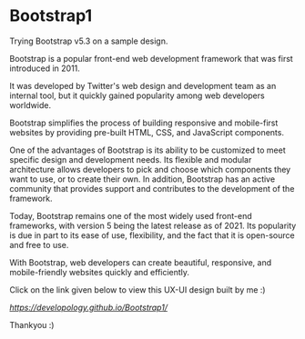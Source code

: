 # Bootstrap1
Trying Bootstrap v5.3 on a sample design.

Bootstrap is a popular front-end web development framework that was first introduced in 2011.

It was developed by Twitter's web design and development team as an internal tool, but it quickly gained popularity among web developers worldwide.

Bootstrap simplifies the process of building responsive and mobile-first websites by providing pre-built HTML, CSS, and JavaScript components.

One of the advantages of Bootstrap is its ability to be customized to meet specific design and development needs. Its flexible and modular architecture allows developers to pick and choose which components they want to use, or to create their own. In addition, Bootstrap has an active community that provides support and contributes to the development of the framework.


Today, Bootstrap remains one of the most widely used front-end frameworks, with version 5 being the latest release as of 2021. Its popularity is due in part to its ease of use, flexibility, and the fact that it is open-source and free to use. 

With Bootstrap, web developers can create beautiful, responsive, and mobile-friendly websites quickly and efficiently.

Click on the link given below to view this UX-UI design built by me :)

<i>https://developology.github.io/Bootstrap1/ </i>

Thankyou :)
